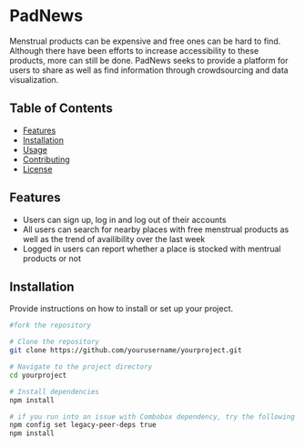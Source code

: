 # PadNews

Menstrual products can be expensive and free ones can be hard to find. Although there have been efforts to increase accessibility to these products, more can still be done. PadNews seeks to provide a platform for users to share as well as find information through crowdsourcing and data visualization.

## Table of Contents

- [Features](#features)
- [Installation](#installation)
- [Usage](#usage)
- [Contributing](#contributing)
- [License](#license)

## Features

- Users can sign up, log in and log out of their accounts
- All users can search for nearby places with free menstrual products as well as the trend of availibility over the last week
- Logged in users can report whether a place is stocked with mentrual products or not

## Installation

Provide instructions on how to install or set up your project.

```bash
#fork the repository

# Clone the repository
git clone https://github.com/yourusername/yourproject.git

# Navigate to the project directory
cd yourproject

# Install dependencies
npm install

# if you run into an issue with Combobox dependency, try the following code
npm config set legacy-peer-deps true
npm install
